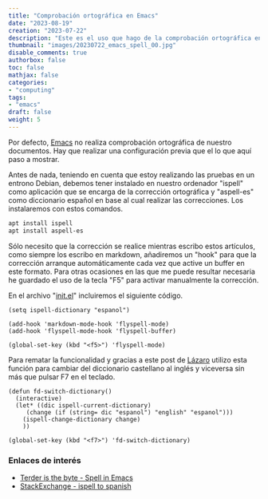 ```yaml
---
title: "Comprobación ortográfica en Emacs"
date: "2023-08-19"
creation: "2023-07-22"
description: "Este es el uso que hago de la comprobación ortográfica en Emacs"
thumbnail: "images/20230722_emacs_spell_00.jpg"
disable_comments: true
authorbox: false
toc: false
mathjax: false
categories:
- "computing"
tags:
- "emacs"
draft: false
weight: 5
---
```

Por defecto, [Emacs] no realiza comprobación ortográfica de nuestro documentos. Hay que realizar una configuración previa que el lo que aquí paso a mostrar.
<!--more-->
Antes de nada, teniendo en cuenta que estoy realizando las pruebas en un entrono Debian, debemos tener instalado en nuestro ordenador "ispell" como aplicación que se encarga de la corrección ortográfica y "aspell-es" como diccionario español en base al cual realizar las correcciones. Los instalaremos con estos comandos.

```bash
apt install ispell
apt install aspell-es
```

Sólo necesito que la corrección se realice mientras escribo estos artículos, como siempre los escribo en markdown, añadiremos un "hook" para que la corrección arranque automáticamente cada vez que active un buffer en este formato. Para otras ocasiones en las que me puede resultar necesaria he guardado el uso de la tecla "F5" para activar manualmente la corrección.

En el archivo "[init.el]" incluiremos el siguiente código.

```elisp
(setq ispell-dictionary "espanol")

(add-hook 'markdown-mode-hook 'flyspell-mode)
(add-hook 'flyspell-mode-hook 'flyspell-buffer)

(global-set-key (kbd "<f5>") 'flyspell-mode)
```

Para rematar la funcionalidad y gracias a este post de [Lázaro] utilizo esta función para cambiar del diccionario castellano al inglés y viceversa sin más que pulsar F7 en el teclado.

```elisp
(defun fd-switch-dictionary()
  (interactive)
  (let* ((dic ispell-current-dictionary)
	 (change (if (string= dic "espanol") "english" "espanol")))
    (ispell-change-dictionary change)
    ))
	
(global-set-key (kbd "<f7>") 'fd-switch-dictionary)
```


### Enlaces de interés
- [Terder is the byte - Spell in Emacs](https://www.tenderisthebyte.com/blog/2019/06/09/spell-checking-emacs/)
- [StackExchange - ispell to spanish](https://tex.stackexchange.com/questions/412611/changing-ispell-to-spanish-castellano-in-xubuntu)

[Emacs]: https://www.gnu.org/software/emacs/
[Lázaro]: https://elblogdelazaro.org/posts/2019-11-25-emacs-funcion-para-cambiar-entre-diccionarios/
[init.el]: https://github.com/sherlockes/SherloScripts/blob/master/elisp/init.el

[image-01]: /images/20230722_emacs_spell_01.jpg



